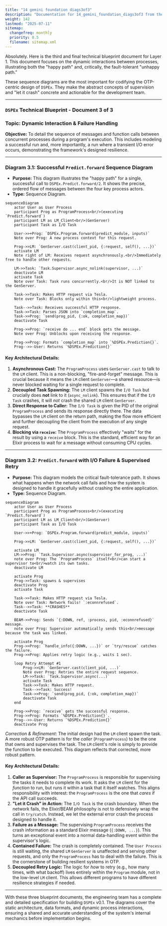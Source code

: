 ```yaml
---
title: "14 gemini foundation diags3of3"
description: "Documentation for 14_gemini_foundation_diags3of3 from the Ds ex repository."
weight: 142
lastmod: "2025-07-11"
sitemap:
  changefreq: monthly
  priority: 0.5
  filename: sitemap.xml
---
```


Absolutely. Here is the third and final technical blueprint document for Layer 1. This document focuses on the dynamic interactions between processes, illustrating both the "happy path" and, critically, the fault-tolerant "unhappy path."

These sequence diagrams are the most important for codifying the OTP-centric design of `DSPEx`. They make the abstract concepts of supervision and "let it crash" concrete and actionable for the development team.

---

### **`DSPEx` Technical Blueprint - Document 3 of 3**

### **Topic: Dynamic Interaction & Failure Handling**

**Objective:** To detail the sequence of messages and function calls between concurrent processes during a program's execution. This includes modeling a successful run and, more importantly, a run where a transient I/O error occurs, demonstrating the framework's designed resilience.

---

### **Diagram 3.1: Successful `Predict.forward` Sequence Diagram**

*   **Purpose:** This diagram illustrates the "happy path" for a single, successful call to `DSPEx.Predict.forward/2`. It shows the precise, ordered flow of messages between the four key process actors.
*   **Type:** Sequence Diagram.

```mermaid
sequenceDiagram
    actor User as User Process
    participant Prog as ProgramProcess<br/>(executing `Predict.forward`)
    participant LM as LM_Client<br/>(GenServer)
    participant Task as I/O Task

    User->>+Prog: `DSPEx.Program.forward(predict_module, inputs)`
    Note over Prog: A new process context for this request.

    Prog->>LM: `GenServer.cast(client_pid, {:request, self(), ...})`
    activate LM
    Note right of LM: Receives request asynchronously.<br/>Immediately free to handle other requests.

    LM->>Task: `Task.Supervisor.async_nolink(supervisor, ...)`
    deactivate LM
    activate Task
    Note over Task: Task runs concurrently.<br/>It is NOT linked to the GenServer.

    Task->>Task: Makes HTTP request via Tesla.
    Note over Task: Blocks only within this<br/>lightweight process.

    Task-->>Task: Receives successful HTTP response.
    Task->>Task: Parses JSON into `completion_map`.
    Task->>Prog: `send(prog_pid, {:ok, completion_map})`
    deactivate Task

    Prog->>Prog: `receive do ... end` block gets the message.
    Note over Prog: Unblocks upon receiving the response.

    Prog->>Prog: Formats `completion_map` into `%DSPEx.Prediction{}`.
    Prog-->>-User: Returns `%DSPEx.Prediction{}`
```

#### **Key Architectural Details:**

1.  **Asynchronous Cast:** The `ProgramProcess` uses `GenServer.cast` to talk to the `LM` client. This is a non-blocking, "fire-and-forget" message. This is crucial because it means the `LM` client `GenServer`—a shared resource—is never blocked waiting for a single request to complete.
2.  **Decoupled Task Spawning:** The `LM` client spawns the `I/O Task` but crucially does **not** link to it (`async_nolink`). This ensures that if the `I/O Task` crashes, it will *not* crash the shared `LM` client `GenServer`.
3.  **Direct Response to Caller:** The `I/O Task` is given the PID of the original `ProgramProcess` and sends its response directly there. The data bypasses the `LM` client on the return path, making the flow more efficient and further decoupling the client from the execution of any single request.
4.  **Blocking via `receive`:** The `ProgramProcess` effectively "waits" for the result by using a `receive` block. This is the standard, efficient way for an Elixir process to wait for a message without consuming CPU cycles.

---

### **Diagram 3.2: `Predict.forward` with I/O Failure & Supervised Retry**

*   **Purpose:** This diagram models the critical fault-tolerance path. It shows what happens when the network call fails and how the system is designed to handle it gracefully without crashing the entire application.
*   **Type:** Sequence Diagram.

```mermaid
sequenceDiagram
    actor User as User Process
    participant Prog as ProgramProcess<br/>(executing `Predict.forward`)
    participant LM as LM_Client<br/>(GenServer)
    participant Task as I/O Task

    User->>+Prog: `DSPEx.Program.forward(predict_module, inputs)`

    Prog->>LM: `GenServer.cast(client_pid, {:request, self(), ...})`

    activate LM
    LM->>Prog: `Task.Supervisor.async(supervisor_for_prog, ...)`
    note over Prog: The `ProgramProcess` itself<br/>can start a supervisor to<br/>watch its own tasks.
    deactivate LM

    activate Prog
    Prog->>Task: spawns & supervises
    deactivate Prog
    activate Task

    Task->>Task: Makes HTTP request via Tesla.
    Note over Task: Network fails! `:econnrefused`.
    Task-->>Task: **CRASHES**
    deactivate Task

    BEAM->>Prog: Sends `{:DOWN, ref, :process, pid, :econnrefused}` message.
    note over Prog: Supervisor automatically sends this<br/>message because the task was linked.

    activate Prog
    Prog->>Prog: `handle_info({:DOWN, ...})` or `try/rescue` catches the failure.
    Prog->>Prog: Applies retry logic (e.g., waits 1 sec).

    loop Retry Attempt #1
        Prog->>LM: `GenServer.cast(client_pid, ...)`
        Note over Prog: Retries the entire request sequence.
        LM->>Task: `Task.Supervisor.async(...)`
        activate Task
        Task->>Task: Makes HTTP request.
        Task-->>Task: Success!
        Task->>Prog: `send(prog_pid, {:ok, completion_map})`
        deactivate Task
    end

    Prog->>Prog: `receive` gets the successful response.
    Prog->>Prog: Formats `%DSPEx.Prediction{}`.
    Prog-->>-User: Returns `%DSPEx.Prediction{}`
    deactivate Prog
```
*Correction & Refinement*: The initial design had the `LM` client spawn the task. A more robust OTP pattern is for the *caller* (`ProgramProcess`) to be the one that owns and supervises the task. The `LM` client's role is simply to provide the function to be executed. This diagram reflects that corrected, more robust pattern.

#### **Key Architectural Details:**

1.  **Caller as Supervisor:** The `ProgramProcess` is responsible for supervising the tasks it needs to complete its work. It asks the `LM` client for the *function* to run, but runs it within a task that it itself watches. This aligns responsibility with interest: the `ProgramProcess` is the one that *cares* if the API call succeeds.
2.  **"Let it Crash" in Action:** The `I/O Task` is the crash boundary. When the network fails, the Elixir/BEAM philosophy is not to defensively wrap the call in `try/catch`. Instead, we let the external error crash the process designed to handle it.
3.  **Failure as a Message:** The supervising `ProgramProcess` receives the crash information as a standard Elixir message (`{:DOWN, ...}`). This turns an exceptional event into a normal data-handling event within the supervisor's logic.
4.  **Contained Failure:** The crash is completely contained. The `User Process` is still waiting, the shared `LM` `GenServer` is unaffected and serving other requests, and only the `ProgramProcess` has to deal with the failure. This is the cornerstone of building resilient systems in OTP.
5.  **Decoupled Retry Logic:** The logic for *how* to retry (e.g., how many times, with what backoff) lives entirely within the `Program` module, not in the low-level `LM` client. This allows different programs to have different resilience strategies if needed.

---

With these three blueprint documents, the engineering team has a complete and detailed specification for building `DSPEx` v0.1. The diagrams cover the static architecture, data formats, and dynamic process interactions, ensuring a shared and accurate understanding of the system's internal mechanics before implementation begins.

